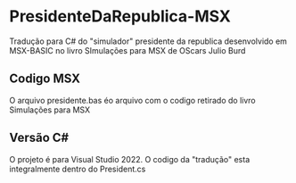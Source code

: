 # PresidenteDaRepublica-MSX
 Tradução para C# do "simulador" presidente da republica desenvolvido em MSX-BASIC no livro SImulações para MSX de OScars Julio Burd

## Codigo MSX
O arquivo presidente.bas éo arquivo com o codigo retirado do livro Simulações para MSX

## Versão C#
O projeto é para Visual Studio 2022. O codigo da "tradução" esta integralmente dentro do President.cs
